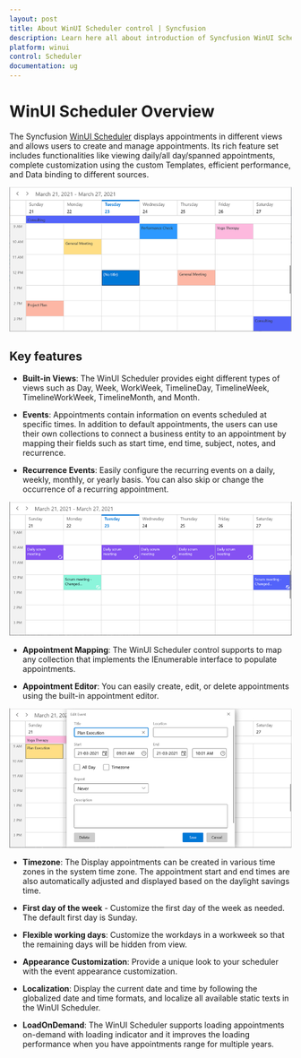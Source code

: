 ```yaml
---
layout: post
title: About WinUI Scheduler control | Syncfusion
description: Learn here all about introduction of Syncfusion WinUI Scheduler(SfScheduler) control with key features and more.
platform: winui
control: Scheduler
documentation: ug
---
```


# WinUI Scheduler Overview

The Syncfusion [WinUI Scheduler](https://www.syncfusion.com/winui-controls/scheduler) displays appointments in different views and allows users to create and manage appointments. Its rich feature set includes functionalities like viewing daily/all day/spanned appointments, complete customization using the custom Templates, efficient performance, and Data binding to different sources.

![show-week-view-in-winui-scheduler](Overview_Images/week-view-in-winui-scheduler.png)

## Key features

*  **Built-in Views**: The WinUI Scheduler provides eight different types of views such as Day, Week, WorkWeek, TimelineDay, TimelineWeek, TimelineWorkWeek, TimelineMonth, and Month.

* **Events**: Appointments contain information on events scheduled at specific times. In addition to default appointments, the users can use their own collections to connect a business entity to an appointment by mapping their fields such as start time, end time, subject, notes, and recurrence.

* **Recurrence Events**: Easily configure the recurring events on a daily, weekly, monthly, or yearly basis. You can also skip or change the occurrence of a recurring appointment.

![recurring-events-with-exceptions-dates-in-winui-scheduler](Overview_Images/recurring-events-with-exceptions-dates-in-winui-scheduler.png)

* **Appointment Mapping**: The WinUI Scheduler control supports to map any collection that implements the IEnumerable interface to populate appointments.

* **Appointment Editor**: You can easily create, edit, or delete appointments using the built-in appointment editor.

![appointment-editor-in-winui-scheduler](Overview_Images/appointment-editor-in-winui-scheduler.png)

* **Timezone**: The Display appointments can be created in various time zones in the system time zone. The appointment start and end times are also automatically adjusted and displayed based on the daylight savings time.

* **First day of the week** - Customize the first day of the week as needed. The default first day is Sunday.

* **Flexible working days**: Customize the workdays in a workweek so that the remaining days will be hidden from view.

* **Appearance Customization**: Provide a unique look to your scheduler with the event appearance customization.

* **Localization**: Display the current date and time by following the globalized date and time formats, and localize all available static texts in the WinUI Scheduler.

* **LoadOnDemand**: The WinUI Scheduler supports loading appointments on-demand with loading indicator and it improves the loading performance when you have appointments range for multiple years.